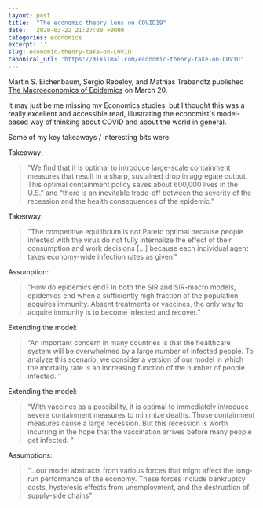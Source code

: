 ```yaml
---
layout: post
title:  "The economic theory lens on COVID19"
date:   2020-03-22 21:27:00 +0000
categories: economics
excerpt: ''
slug: economic-theory-take-on-COVID
canonical_url: 'https://miksimal.com/economic-theory-take-on-COVID'
---
```




Martin S. Eichenbaum, Sergio Rebeloy, and Mathias Trabandtz published [The Macroeconomics of Epidemics](https://fb8280a8-a-62cb3a1a-s-sites.googlegroups.com/site/mathiastrabandt/home/downloads/EichenbaumRebeloTrabandt_EpidemicsMacro.pdf?attachauth=ANoY7cpdeOf20qZsaT9xeAu47Z-fEaInIGv-DreJPAMw7dPy0hqGwsvm_keIrmgBEEzXFo2tLUIBkIdfaIbCFT2ECmtcgcBKrO4w29atUYc5i-mmjv2qsDZC4klSxwZY0y9pLQYTUA1CusuLTXR1jRsDY8DDPkOcyxKdLsEbPlKrPdBPKThEDP2HnxQ9YOaOYpDW4uLkFB7oYJWJgq53QCocyV6DxLnZ1rwXaA8hnUxlipVl-VyzAnDoIXAn62d5ZhgGO2jsxdOTbT3KVxoRqXqBJcyz0_H32Q%3D%3D&attredirects=0) on March 20.

It may just be me missing my Economics studies, but I thought this was a really excellent and accessible read, illustrating the economist's model-based way of thinking about COVID and about the world in general.

Some of my key takeaways / interesting bits were:

Takeaway:
> “We find that it is optimal to introduce large-scale containment measures that result in a sharp, sustained drop in aggregate output. This optimal containment policy saves about 600,000 lives in the U.S.” and “there is an inevitable trade-off between the severity of the recession and the health consequences of the epidemic.”

Takeaway:
> "The competitive equilibrium is not Pareto optimal because people infected with the virus do not fully internalize the effect of their consumption and work decisions [...] because each individual agent takes economy-wide infection rates as given."

Assumption:
> "How do epidemics end? In both the SIR and SIR-macro models, epidemics end when a sufficiently high fraction of the population acquires immunity. Absent treatments or vaccines, the only way to acquire immunity is to become infected and recover.”

Extending the model:
> “An important concern in many countries is that the healthcare system will be overwhelmed by a large number of infected people. To analyze this scenario, we consider a version of our model in which the mortality rate is an increasing function of the number of people infected. ”

Extending the model:
> “With vaccines as a possibility, it is optimal to immediately introduce severe containment measures to minimize deaths. Those containment measures cause a large recession. But this recession is worth incurring in the hope that the vaccination arrives before many people get infected. “

Assumptions:
> “…our model abstracts from various forces that might affect the long-run performance of the economy. These forces include bankruptcy costs, hysteresis effects from unemployment, and the destruction of supply-side chains”
